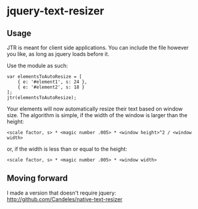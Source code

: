 # jquery-text-resizer

## Usage

JTR is meant for client side applications. You can include the file however you like, as long as jquery loads before it.

Use the module as such:


    var elementsToAutoResize = [
        { e: '#element1', s: 24 },
        { e: '#element2', s: 18 }
    ];
    jtr(elementsToAutoResize);


Your elements will now automatically resize their text based on window size. The algorithm is simple, if the width of the window is larger than the height:


    <scale factor, s> * <magic number .005> * <window height>^2 / <window width>


or, if the width is less than or equal to the height:


    <scale factor, s> * <magic number .005> * <window width>


## Moving forward

I made a version that doesn't require jquery: http://github.com/Candeles/native-text-resizer
